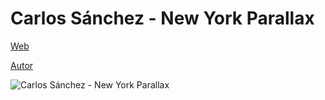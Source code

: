 # Carlos Sánchez - New York Parallax

[Web](https://vivirenremoto.github.io/carlos_newyork_parallax/)

[Autor](https://twitter.com/vivirenremoto)

![Carlos Sánchez - New York Parallax](https://cdn.shopify.com/s/files/1/0466/4210/2430/products/chocotuits-chrysler-d-72dpi-30x40_1200x1200.jpg?v=1609901084)
